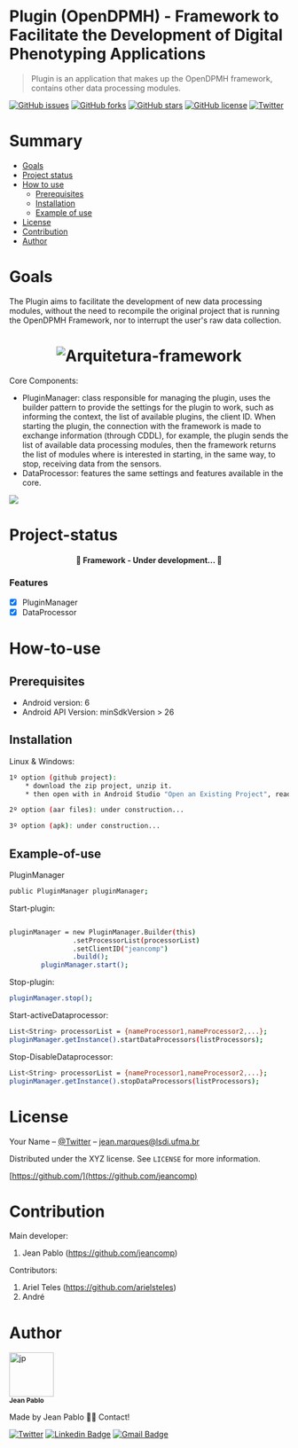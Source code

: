 # Plugin (OpenDPMH) - Framework to Facilitate the Development of Digital Phenotyping Applications
> Plugin is an application that makes up the OpenDPMH framework, contains other data processing modules.


[![GitHub issues](https://img.shields.io/github/issues/jeancomp/fenotipagem_digital_saude_vs_0_1)](https://github.com/jeancomp/fenotipagem_digital_saude_vs_0_1/issues)
[![GitHub forks](https://img.shields.io/github/forks/jeancomp/fenotipagem_digital_saude_vs_0_1)](https://github.com/jeancomp/fenotipagem_digital_saude_vs_0_1/network)
[![GitHub stars](https://img.shields.io/github/stars/jeancomp/fenotipagem_digital_saude_vs_0_1)](https://github.com/jeancomp/fenotipagem_digital_saude_vs_0_1/stargazers)
[![GitHub license](https://img.shields.io/github/license/jeancomp/fenotipagem_digital_saude_vs_0_1)](https://github.com/jeancomp/fenotipagem_digital_saude_vs_0_1)
[![Twitter](https://img.shields.io/twitter/url?style=social&url=https%3A%2F%2Ftwitter.com%2Fjeancomp)](https://twitter.com/intent/tweet?text=Wow:&url=https%3A%2F%2Fgithub.com%2Fjeancomp%2Ffenotipagem_digital_saude_vs_0_1)

Summary
=================
<!--ts-->
   * [Goals](#Goals)
   * [Project status](#Project-status)
   * [How to use](#How-to-use)
      * [Prerequisites](#Prerequisites)
      * [Installation](#Installation)
      * [Example of use](#Example-of-use)
   * [License](#License)
   * [Contribution](#Contribution)
   * [Author](#Author)
<!--te-->


Goals
=================
The Plugin aims to facilitate the development of new data processing modules, without the need to recompile the original project that is running the OpenDPMH Framework, nor to interrupt the user's raw data collection.

<h1 align="center">
  <img alt="Arquitetura-framework" title="#Arquitetura" src="/framework.png" />
</h1>

Core Components:
* PluginManager: class responsible for managing the plugin, uses the builder pattern to provide the settings for the plugin to work, such as informing the context, the list of available plugins, the client ID. When starting the plugin, the connection with the framework is made to exchange information (through CDDL), for example, the plugin sends the list of available data processing modules, then the framework returns the list of modules where is interested in starting, in the same way, to stop, receiving data from the sensors.
* DataProcessor: features the same settings and features available in the core.


![](header.png)


Project-status
=================

<h4 align="center"> 
	🚧  Framework - Under development...  🚧
</h4>

### Features

- [x] PluginManager
- [x] DataProcessor

How-to-use
==================

Prerequisites
-----
* Android version: 6
* Android API Version: minSdkVersion > 26

Installation
-----

Linux & Windows:

```sh
1º option (github project):
	* download the zip project, unzip it.
	* then open with in Android Studio "Open an Existing Project", ready.
```
```sh
2º option (aar files): under construction... 
```
```sh
3º option (apk): under construction... 
```

Example-of-use
-----
PluginManager
```sh
public PluginManager pluginManager;
```
Start-plugin:
```sh
```
```sh
pluginManager = new PluginManager.Builder(this)
                .setProcessorList(processorList)
                .setClientID("jeancomp")
                .build();
        pluginManager.start();
```
Stop-plugin:
```sh
pluginManager.stop();
```
Start-activeDataprocessor:
```sh
List<String> processorList = {nameProcessor1,nameProcessor2,...};
pluginManager.getInstance().startDataProcessors(listProcessors);
```
Stop-DisableDataprocessor:
```sh
List<String> processorList = {nameProcessor1,nameProcessor2,...};
pluginManager.getInstance().stopDataProcessors(listProcessors);
```

License
=================

Your Name – [@Twitter](https://twitter.com/jeancomp) – jean.marques@lsdi.ufma.br

Distributed under the XYZ license. See ``LICENSE`` for more information.

[https://github.com/](https://github.com/jeancomp)

Contribution
=================

Main developer:
1.  Jean Pablo (<https://github.com/jeancomp>)


Contributors:
1. Ariel Teles (https://github.com/arielsteles)
2. André

<!-- Markdown link & img dfn's -->
[npm-image]: https://img.shields.io/npm/v/datadog-metrics.svg?style=flat-square
[npm-url]: https://npmjs.org/package/datadog-metrics
[npm-downloads]: https://img.shields.io/npm/dm/datadog-metrics.svg?style=flat-square
[travis-image]: https://img.shields.io/travis/dbader/node-datadog-metrics/master.svg?style=flat-square
[travis-url]: https://travis-ci.org/dbader/node-datadog-metrics
[wiki]: https://github.com/yourname/yourproject/wiki


Author
=================

<a href="https://github.com/jeancomp">
       <a href="https://imgbb.com/"><img src="https://i.ibb.co/MsLwGfj/jp.jpg" alt="jp" border="0" width="80px;" /></a>
 <br />
 <sub><b>Jean Pablo</b></sub></a>


Made by Jean Pablo 👋🏽 Contact!

[![Twitter](https://img.shields.io/twitter/url?label=%40jeancomp&style=social&url=https%3A%2F%2Ftwitter.com%2Fjeancomp)](https://twitter.com/intent/tweet?text=Wow:&url=https%3A%2F%2Ftwitter.com%2Fjeancomp)
[![Linkedin Badge](https://img.shields.io/badge/-Jean-blue?style=flat-square&logo=Linkedin&logoColor=white&link=https://www.linkedin.com/in/jean-pablo-marques-mendes/)](https://www.linkedin.com/in/jean-pablo-marques-mendes/) 
[![Gmail Badge](https://img.shields.io/badge/-jeancomp@gmail.com-c14438?style=flat-square&logo=Gmail&logoColor=white&link=mailto:jeancomp@gmail.com)](mailto:jeancomp@gmail.com)

